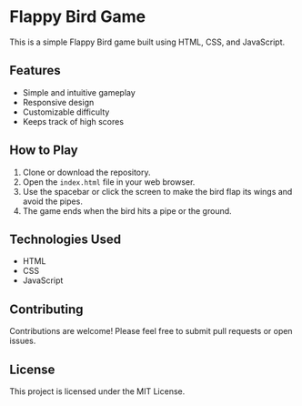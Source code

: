 # Flappy Bird Game

This is a simple Flappy Bird game built using HTML, CSS, and JavaScript.

## Features

* Simple and intuitive gameplay
* Responsive design
* Customizable difficulty
* Keeps track of high scores

## How to Play

1. Clone or download the repository.
2. Open the `index.html` file in your web browser.
3. Use the spacebar or click the screen to make the bird flap its wings and avoid the pipes.
4. The game ends when the bird hits a pipe or the ground.

## Technologies Used

* HTML
* CSS
* JavaScript

## Contributing

Contributions are welcome! Please feel free to submit pull requests or open issues.

## License

This project is licensed under the MIT License.

